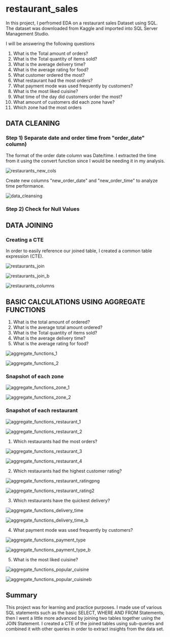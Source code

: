 # restaurant_sales

In this project, I perfromed EDA on a restaurant sales Dataset using SQL. The dataset was downloaded from Kaggle and imported into SQL Server Management Studio.

I will be answering the following questions

1. What is the Total amount of orders?
2. What is the Total quantity of items sold?
3. What is the average delivery time?
4. What is the average rating for food?
5. What customer ordered the most?
6. What restaurant had the most orders?
7. What payment mode was used frequently by customers?
8. What is the most liked cuisine?
9. What time of the day did customers order the most?
10. What amount of customers did each zone have?
11. Which zone had the most orders

## DATA CLEANING

### Step 1) Separate date and order time from "order_date" column)

The format of the order date column was Date/time. I extracted the time from it using the convert function since I would be needing it in my analysis.

![restaurants_new_cols](https://user-images.githubusercontent.com/36451701/183313473-88ca8d87-0223-4308-9e54-527a80d8e13b.png)

Create new columns "new_order_date" and "new_order_time" to analyze time performance. 

![data_cleansing](https://user-images.githubusercontent.com/36451701/188020268-bd6d94d4-3022-48ca-b089-1417c75fd1e4.png)


### Step 2) Check for Null Values

## DATA JOINING

### Creating a CTE
In order to easily reference our joined table, I created a common table expression (CTE).

![restaurants_join](https://user-images.githubusercontent.com/36451701/183313091-8ab6338a-9e41-41e8-adaa-0e260c3b90ea.png)

![restaurants_join_b](https://user-images.githubusercontent.com/36451701/183313095-27f35de2-999a-4d97-ab95-d22d66f0e15c.png)

![restaurants_columns](https://user-images.githubusercontent.com/36451701/182049003-12629cad-14a5-4243-b493-e16fd4f20a81.png)


## BASIC CALCULATIONS USING AGGREGATE FUNCTIONS

1. What is the total amount of ordered?
2. What is the average total amount ordered?
3. What is the Total quantity of items sold?
4. What is the average delivery time?
5. What is the average rating for food?

![aggregate_functions_1](https://user-images.githubusercontent.com/36451701/183312672-2e0e3330-baf2-4b1e-86db-4f82a4be8823.png)

![aggregate_functions_2](https://user-images.githubusercontent.com/36451701/183312675-6f47a1c4-c8f0-4c85-b20b-d3add2a89a56.png)


### Snapshot of each zone

![aggregate_functions_zone_1](https://user-images.githubusercontent.com/36451701/182048654-b17569de-1841-447b-a985-051bd578e26b.png)

![aggregate_functions_zone_2](https://user-images.githubusercontent.com/36451701/182048678-7ab3170a-da69-424f-ac39-29cc30d5c542.png)

### Snapshot of each restaurant

![aggregate_functions_restaurant_1](https://user-images.githubusercontent.com/36451701/182049370-0407ecd8-9cd8-4a5b-9165-b66fff49ad4a.png)

![aggregate_functions_restaurant_2](https://user-images.githubusercontent.com/36451701/182049392-355447cd-87a5-4b85-8905-ca27b5f28f10.png)

1. Which restaurants had the most orders?

![aggregate_functions_restaurant_3](https://user-images.githubusercontent.com/36451701/182049478-0a3cbd51-afa8-425c-a453-b4dd8fe5a5f6.png)

![aggregate_functions_restaurant_4](https://user-images.githubusercontent.com/36451701/182049506-2c623be0-77d2-4f18-bcab-84f1bb2cf1b5.png)

2. Which restaurants had the highest customer rating?

![aggregate_functions_restaurant_ratingpng](https://user-images.githubusercontent.com/36451701/182049763-74b5dc4e-53b5-4312-be11-a20d446a8436.png)

![aggregate_functions_restaurant_rating2](https://user-images.githubusercontent.com/36451701/182049803-b0008e47-b70f-4179-bfdb-793a34a54704.png)

3. Which restaurants have the quickest delivery?

![aggregate_functions_delivery_time](https://user-images.githubusercontent.com/36451701/183312143-0e998d4d-1185-485c-a3bf-94f751f1fcb2.png)

![aggregate_functions_delivery_time_b](https://user-images.githubusercontent.com/36451701/183312185-30af36b9-7bf1-4d25-9618-798c89232da1.png)

4. What payment mode was used frequently by customers?

![aggregate_functions_payment_type](https://user-images.githubusercontent.com/36451701/183312551-1c6a6559-4471-4837-9428-e0d66847f633.png)

![aggregate_functions_payment_type_b](https://user-images.githubusercontent.com/36451701/183312552-e527fc3e-6a62-45da-9d97-a79f5877b74d.png)

5. What is the most liked cuisine?

![aggregate_functions_popular_cuisine](https://user-images.githubusercontent.com/36451701/183312935-6bc7cb6e-cd39-4450-9b00-8c5e0ef7806d.png)

![aggregate_functions_popular_cuisineb](https://user-images.githubusercontent.com/36451701/183312945-81d902eb-5591-4810-8d30-61f648fc9ceb.png)

## Summary

This project was for learning and practice purposes. I made use of various SQL statements such as the basic SELECT, WHERE AND FROM Statements, then I went a little more advanced by joining two tables together using the JOIN Statement. I created a CTE of the joined tables using sub-queries and combined it with other queries in order to extract insights from the data set.
